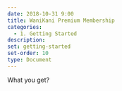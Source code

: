 ```yaml
---
date: 2018-10-31 9:00
title: WaniKani Premium Membership
categories:
  - 1. Getting Started
description:
set: getting-started
set-order: 10
type: Document
---
```


What you get?
